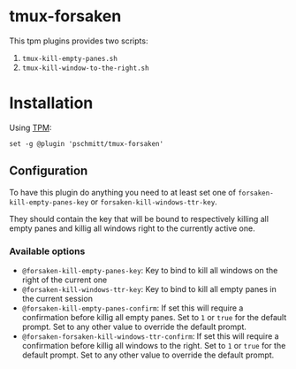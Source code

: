 # tmux-forsaken

This tpm plugins provides two scripts:

1. `tmux-kill-empty-panes.sh`
2. `tmux-kill-window-to-the-right.sh`

# Installation

Using [TPM](https://github.com/tmux-plugins/tpm):

```
set -g @plugin 'pschmitt/tmux-forsaken'
```

## Configuration

To have this plugin do anything you need to at least set one of
`forsaken-kill-empty-panes-key` or `forsaken-kill-windows-ttr-key`.

They should contain the key that will be bound to respectively killing all
empty panes and killig all windows right to the currently active one.

### Available options

- `@forsaken-kill-empty-panes-key`: Key to bind to kill all windows on the right 
of the current one
- `@forsaken-kill-windows-ttr-key`: Key to bind to kill all empty panes in the
current session
- `@forsaken-kill-empty-panes-confirm`: If set this will require a confirmation
before killig all empty panes. Set to `1` or `true` for the default prompt. Set
to any other value to override the default prompt.
- `@forsaken-forsaken-kill-windows-ttr-confirm`: If set this will require a
confirmation before killig all windows to the right. Set to `1` or `true` 
for the default prompt. Set to any other value to override the default prompt.
